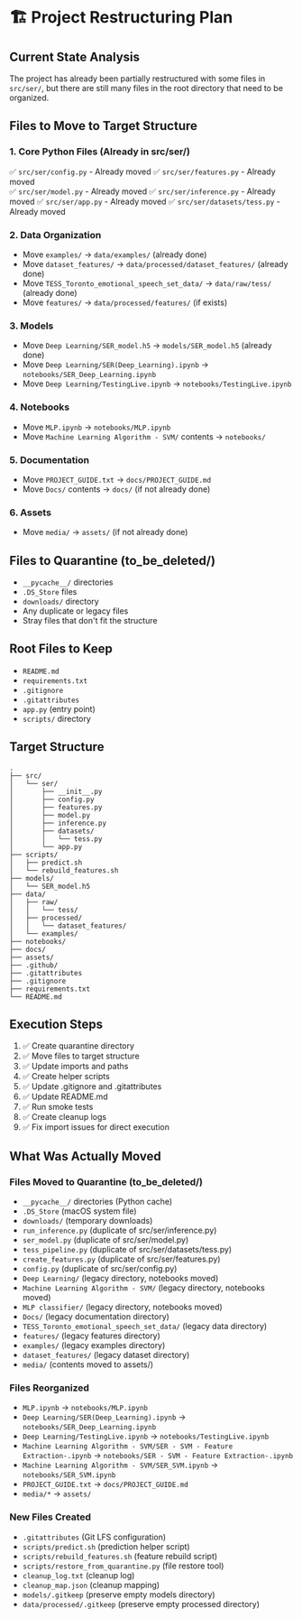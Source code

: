# 🏗️ Project Restructuring Plan

## Current State Analysis
The project has already been partially restructured with some files in `src/ser/`, but there are still many files in the root directory that need to be organized.

## Files to Move to Target Structure

### 1. Core Python Files (Already in src/ser/)
✅ `src/ser/config.py` - Already moved
✅ `src/ser/features.py` - Already moved  
✅ `src/ser/model.py` - Already moved
✅ `src/ser/inference.py` - Already moved
✅ `src/ser/app.py` - Already moved
✅ `src/ser/datasets/tess.py` - Already moved

### 2. Data Organization
- Move `examples/` → `data/examples/` (already done)
- Move `dataset_features/` → `data/processed/dataset_features/` (already done)
- Move `TESS_Toronto_emotional_speech_set_data/` → `data/raw/tess/` (already done)
- Move `features/` → `data/processed/features/` (if exists)

### 3. Models
- Move `Deep Learning/SER_model.h5` → `models/SER_model.h5` (already done)
- Move `Deep Learning/SER(Deep_Learning).ipynb` → `notebooks/SER_Deep_Learning.ipynb`
- Move `Deep Learning/TestingLive.ipynb` → `notebooks/TestingLive.ipynb`

### 4. Notebooks
- Move `MLP.ipynb` → `notebooks/MLP.ipynb`
- Move `Machine Learning Algorithm - SVM/` contents → `notebooks/`

### 5. Documentation
- Move `PROJECT_GUIDE.txt` → `docs/PROJECT_GUIDE.md`
- Move `Docs/` contents → `docs/` (if not already done)

### 6. Assets
- Move `media/` → `assets/` (if not already done)

## Files to Quarantine (to_be_deleted/)
- `__pycache__/` directories
- `.DS_Store` files
- `downloads/` directory
- Any duplicate or legacy files
- Stray files that don't fit the structure

## Root Files to Keep
- `README.md`
- `requirements.txt`
- `.gitignore`
- `.gitattributes`
- `app.py` (entry point)
- `scripts/` directory

## Target Structure
```
.
├── src/
│   └── ser/
│       ├── __init__.py
│       ├── config.py
│       ├── features.py
│       ├── model.py
│       ├── inference.py
│       ├── datasets/
│       │   └── tess.py
│       └── app.py
├── scripts/
│   ├── predict.sh
│   └── rebuild_features.sh
├── models/
│   └── SER_model.h5
├── data/
│   ├── raw/
│   │   └── tess/
│   ├── processed/
│   │   └── dataset_features/
│   └── examples/
├── notebooks/
├── docs/
├── assets/
├── .github/
├── .gitattributes
├── .gitignore
├── requirements.txt
└── README.md
```

## Execution Steps
1. ✅ Create quarantine directory
2. ✅ Move files to target structure
3. ✅ Update imports and paths
4. ✅ Create helper scripts
5. ✅ Update .gitignore and .gitattributes
6. ✅ Update README.md
7. ✅ Run smoke tests
8. ✅ Create cleanup logs
9. ✅ Fix import issues for direct execution

## What Was Actually Moved

### Files Moved to Quarantine (to_be_deleted/)
- `__pycache__/` directories (Python cache)
- `.DS_Store` (macOS system file)
- `downloads/` (temporary downloads)
- `run_inference.py` (duplicate of src/ser/inference.py)
- `ser_model.py` (duplicate of src/ser/model.py)
- `tess_pipeline.py` (duplicate of src/ser/datasets/tess.py)
- `create_features.py` (duplicate of src/ser/features.py)
- `config.py` (duplicate of src/ser/config.py)
- `Deep Learning/` (legacy directory, notebooks moved)
- `Machine Learning Algorithm - SVM/` (legacy directory, notebooks moved)
- `MLP classifier/` (legacy directory, notebooks moved)
- `Docs/` (legacy documentation directory)
- `TESS_Toronto_emotional_speech_set_data/` (legacy data directory)
- `features/` (legacy features directory)
- `examples/` (legacy examples directory)
- `dataset_features/` (legacy dataset directory)
- `media/` (contents moved to assets/)

### Files Reorganized
- `MLP.ipynb` → `notebooks/MLP.ipynb`
- `Deep Learning/SER(Deep_Learning).ipynb` → `notebooks/SER_Deep_Learning.ipynb`
- `Deep Learning/TestingLive.ipynb` → `notebooks/TestingLive.ipynb`
- `Machine Learning Algorithm - SVM/SER - SVM - Feature Extraction-.ipynb` → `notebooks/SER - SVM - Feature Extraction-.ipynb`
- `Machine Learning Algorithm - SVM/SER_SVM.ipynb` → `notebooks/SER_SVM.ipynb`
- `PROJECT_GUIDE.txt` → `docs/PROJECT_GUIDE.md`
- `media/*` → `assets/`

### New Files Created
- `.gitattributes` (Git LFS configuration)
- `scripts/predict.sh` (prediction helper script)
- `scripts/rebuild_features.sh` (feature rebuild script)
- `scripts/restore_from_quarantine.py` (file restore tool)
- `cleanup_log.txt` (cleanup log)
- `cleanup_map.json` (cleanup mapping)
- `models/.gitkeep` (preserve empty models directory)
- `data/processed/.gitkeep` (preserve empty processed directory)
